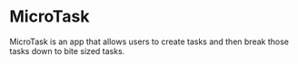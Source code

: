 # MicroTask
MicroTask is an app that allows users to create tasks and then break those tasks down to bite sized tasks. 
